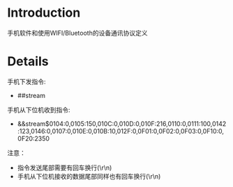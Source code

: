 # Introduction #

手机软件和使用WIFI/Bluetooth的设备通讯协议定义

# Details #

手机下发指令:
  * ##stream

手机从下位机收到指令:
  * &&stream$0104:0,0105:150,010C:0,010D:0,010F:216,0110:0,0111:100,0142:123,0146:0,0107:0,010E:0,010B:10,012F:0,0F01:0,0F02:0,0F03:0,0F10:0,0F20:2350

注意：
  * 指令发送尾部需要有回车换行(\r\n)
  * 手机从下位机接收的数据尾部同样也有回车换行(\r\n)